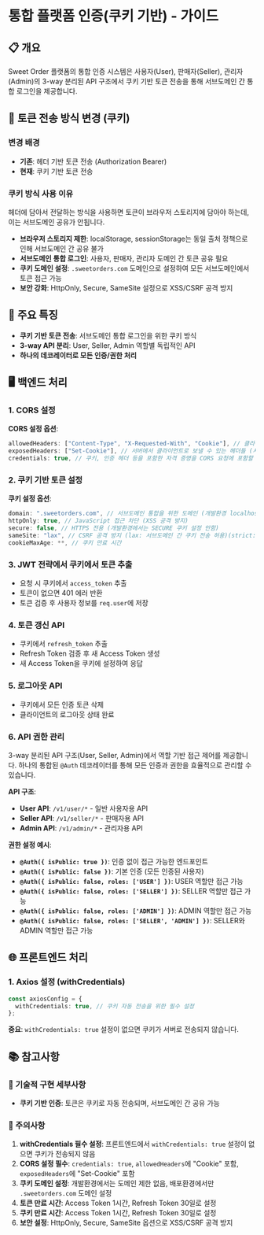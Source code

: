 # 통합 플랫폼 인증(쿠키 기반) - 가이드

## 📋 개요

Sweet Order 플랫폼의 통합 인증 시스템은 사용자(User), 판매자(Seller), 관리자(Admin)의 3-way 분리된 API 구조에서 쿠키 기반 토큰 전송을 통해 서브도메인 간 통합 로그인을 제공합니다.


## 🔄 토큰 전송 방식 변경 (쿠키)

### 변경 배경
- **기존**: 헤더 기반 토큰 전송 (Authorization Bearer)
- **현재**: 쿠키 기반 토큰 전송

### 쿠키 방식 사용 이유
헤더에 담아서 전달하는 방식을 사용하면 토큰이 브라우저 스토리지에 담아야 하는데, 이는 서브도메인 공유가 안됩니다.

- **브라우저 스토리지 제한**: localStorage, sessionStorage는 동일 출처 정책으로 인해 서브도메인 간 공유 불가
- **서브도메인 통합 로그인**: 사용자, 판매자, 관리자 도메인 간 토큰 공유 필요
- **쿠키 도메인 설정**: `.sweetorders.com` 도메인으로 설정하여 모든 서브도메인에서 토큰 접근 가능
- **보안 강화**: HttpOnly, Secure, SameSite 설정으로 XSS/CSRF 공격 방지

## 🎯 주요 특징

- **쿠키 기반 토큰 전송**: 서브도메인 통합 로그인을 위한 쿠키 방식
- **3-way API 분리**: User, Seller, Admin 역할별 독립적인 API
- **하나의 데코레이터로 모든 인증/권한 처리**


## 🖥️ 백엔드 처리

### 1. CORS 설정
**CORS 설정 옵션**:
```typescript
allowedHeaders: ["Content-Type", "X-Requested-With", "Cookie"], // 클라이언트에서 서버로 보낼 수 있는 헤더들 (Cookie 헤더 포함)
exposedHeaders: ["Set-Cookie"], // 서버에서 클라이언트로 보낼 수 있는 헤더들 (서버가 쿠키를 설정할 때 필요)
credentials: true, // 쿠키, 인증 헤더 등을 포함한 자격 증명을 CORS 요청에 포함할 수 있도록 허용
```

### 2. 쿠키 기반 토큰 설정
**쿠키 설정 옵션**:
```typescript
domain: ".sweetorders.com", // 서브도메인 통합을 위한 도메인 (개발환경 localhost는 도메인 제한이 없어서 배포 환경만 도메인 제한)
httpOnly: true, // JavaScript 접근 차단 (XSS 공격 방지)
secure: false, // HTTPS 전용 (개발환경에서는 SECURE 쿠키 설정 안함)
sameSite: "lax", // CSRF 공격 방지 (lax: 서브도메인 간 쿠키 전송 허용)(strict: 서브도메인 간 쿠키 전송 불가)
cookieMaxAge: **, // 쿠키 만료 시간
```

### 3. JWT 전략에서 쿠키에서 토큰 추출
- 요청 시 쿠키에서 `access_token` 추출
- 토큰이 없으면 401 에러 반환
- 토큰 검증 후 사용자 정보를 `req.user`에 저장

### 4. 토큰 갱신 API
- 쿠키에서 `refresh_token` 추출
- Refresh Token 검증 후 새 Access Token 생성
- 새 Access Token을 쿠키에 설정하여 응답

### 5. 로그아웃 API
- 쿠키에서 모든 인증 토큰 삭제
- 클라이언트의 로그아웃 상태 완료

### 6. API 권한 관리

3-way 분리된 API 구조(User, Seller, Admin)에서 역할 기반 접근 제어를 제공합니다. 하나의 통합된 `@Auth` 데코레이터를 통해 모든 인증과 권한을 효율적으로 관리할 수 있습니다.

**API 구조**:
- **User API**: `/v1/user/*` - 일반 사용자용 API
- **Seller API**: `/v1/seller/*` - 판매자용 API  
- **Admin API**: `/v1/admin/*` - 관리자용 API

**권한 설정 예시**:
- **`@Auth({ isPublic: true })`**: 인증 없이 접근 가능한 엔드포인트
- **`@Auth({ isPublic: false })`**: 기본 인증 (모든 인증된 사용자)
- **`@Auth({ isPublic: false, roles: ['USER'] })`**: USER 역할만 접근 가능
- **`@Auth({ isPublic: false, roles: ['SELLER'] })`**: SELLER 역할만 접근 가능
- **`@Auth({ isPublic: false, roles: ['ADMIN'] })`**: ADMIN 역할만 접근 가능
- **`@Auth({ isPublic: false, roles: ['SELLER', 'ADMIN'] })`**: SELLER와 ADMIN 역할만 접근 가능

## 🌐 프론트엔드 처리

### 1. Axios 설정 (withCredentials)
```typescript
const axiosConfig = {
  withCredentials: true, // 쿠키 자동 전송을 위한 필수 설정
};
```

**중요**: `withCredentials: true` 설정이 없으면 쿠키가 서버로 전송되지 않습니다.


## 📚 참고사항

### 🔧 기술적 구현 세부사항

- **쿠키 기반 인증**: 토큰은 쿠키로 자동 전송되며, 서브도메인 간 공유 가능

### 🚨 주의사항

1. **withCredentials 필수 설정**: 프론트엔드에서 `withCredentials: true` 설정이 없으면 쿠키가 전송되지 않음
2. **CORS 설정 필수**: `credentials: true`, `allowedHeaders`에 "Cookie" 포함, `exposedHeaders`에 "Set-Cookie" 포함
3. **쿠키 도메인 설정**: 개발환경에서는 도메인 제한 없음, 배포환경에서만 `.sweetorders.com` 도메인 설정
4. **토큰 만료 시간**: Access Token 1시간, Refresh Token 30일로 설정
5. **쿠키 만료 시간**: Access Token 1시간, Refresh Token 30일로 설정
6. **보안 설정**: HttpOnly, Secure, SameSite 옵션으로 XSS/CSRF 공격 방지

